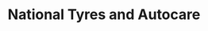 ---
title: "National Tyres and Autocare"
url: /kendal/national-tyres-and-autocare/
shop: Autowerkstatt
---